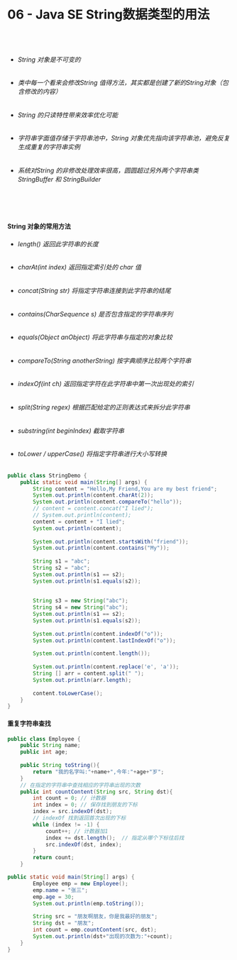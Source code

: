 # 06 -  Java SE String数据类型的用法

<br>
<br>

* ###### String 对象是不可变的
* ###### 类中每一个看来会修改String 值得方法，其实都是创建了新的String对象（包含修改的内容）
* ###### String 的只读特性带来效率优化可能
* ###### 字符串字面值存储于字符串池中，String 对象优先指向该字符串池，避免反复生成重复的字符串实例
* ###### 系统对String 的非修改处理效率很高，圆圆超过另外两个字符串类 StringBuffer 和 StringBuilder
	
<br>
<br>
	
#### String 对象的常用方法

* ###### length()        						返回此字符串的长度
* ###### charAt(int index)          			返回指定索引处的 char 值
* ###### concat(String str)          			将指定字符串连接到此字符串的结尾
* ###### contains(CharSequence s)            	是否包含指定的字符串序列
* ###### equals(Object anObject)             	将此字符串与指定的对象比较
* ###### compareTo(String anotherString)     	按字典顺序比较两个字符串
* ###### indexOf(int ch)             			返回指定字符在此字符串中第一次出现处的索引
* ###### split(String regex)         			根据匹配给定的正则表达式来拆分此字符串
* ###### substring(int beginIndex)       		截取字符串
* ###### toLower / upperCase()           		将指定字符串进行大小写转换

```java 
public class StringDemo {
    public static void main(String[] args) {
        String content = "Hello,My Friend,You are my best friend";
        System.out.println(content.charAt(2));
        System.out.println(content.compareTo("hello"));
        // content = content.concat("I lied");
        // System.out.println(content);
        content = content + "I lied";
        System.out.println(content);
        
        System.out.println(content.startsWith("friend"));
        System.out.println(content.contains("My"));
        
        String s1 = "abc";
        String s2 = "abc";
        System.out.println(s1 == s2);
        System.out.println(s1.equals(s2));
        
        
        String s3 = new String("abc");
        String s4 = new String("abc");
        System.out.println(s1 == s2);
        System.out.println(s1.equals(s2));
        
        System.out.println(content.indexOf("o"));
        System.out.println(content.lastIndexOf("o"));
        
        System.out.println(content.length());
        
        System.out.println(content.replace('e', 'a'));
        String [] arr = content.split(" ");
        System.out.println(arr.length);
        
        content.toLowerCase();
    }
}
```

#### 重复字符串查找

```java 
public class Employee {
    public String name;
    public int age;
    
    public String toString(){
        return "我的名字叫:"+name+",今年:"+age+"岁";
    }
    // 在指定的字符串中查找相应的字符串出现的次数
    public int countContent(String src, String dst){
        int count = 0; // 计数器
        int index = 0; // 保存找到朋友的下标
        index = src.indexOf(dst);
        // indexOf 找到返回首次出现的下标
        while (index != -1) {
        	count++; // 计数器加1
        	index += dst.length();	// 指定从哪个下标往后找
        	src.indexOf(dst, index);
        }
        return count;
    }

public static void main(String[] args) {
        Employee emp = new Employee();
        emp.name = "张三";
        emp.age = 30;
        System.out.println(emp.toString());
        
        String src = "朋友啊朋友，你是我最好的朋友";
        String dst = "朋友";
        int count = emp.countContent(src, dst);
        System.out.println(dst+"出现的次数为:"+count);
    }
}
```
